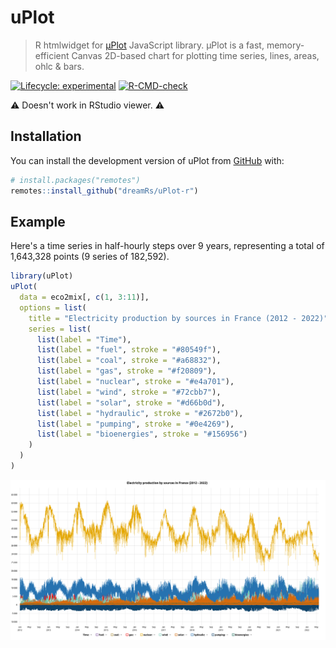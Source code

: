 
# uPlot

> R htmlwidget for [µPlot](https://github.com/leeoniya/uPlot) JavaScript library. μPlot is a fast, memory-efficient Canvas 2D-based chart for plotting time series, lines, areas, ohlc & bars.

<!-- badges: start -->
[![Lifecycle: experimental](https://img.shields.io/badge/lifecycle-experimental-orange.svg)](https://lifecycle.r-lib.org/articles/stages.html#experimental)
[![R-CMD-check](https://github.com/dreamRs/uPlot-r/actions/workflows/R-CMD-check.yaml/badge.svg)](https://github.com/dreamRs/uPlot-r/actions/workflows/R-CMD-check.yaml)
<!-- badges: end -->


:warning: Doesn't work in RStudio viewer. :warning:


## Installation

You can install the development version of uPlot from [GitHub](https://github.com/dreamRs/uPlot-r) with:

```r
# install.packages("remotes")
remotes::install_github("dreamRs/uPlot-r")
```

## Example

Here's a time series in half-hourly steps over 9 years, representing a total of 1,643,328 points (9 series of 182,592).

```r
library(uPlot)
uPlot(
  data = eco2mix[, c(1, 3:11)],
  options = list(
    title = "Electricity production by sources in France (2012 - 2022)",
    series = list(
      list(label = "Time"),
      list(label = "fuel", stroke = "#80549f"),
      list(label = "coal", stroke = "#a68832"),
      list(label = "gas", stroke = "#f20809"),
      list(label = "nuclear", stroke = "#e4a701"),
      list(label = "wind", stroke = "#72cbb7"),
      list(label = "solar", stroke = "#d66b0d"),
      list(label = "hydraulic", stroke = "#2672b0"),
      list(label = "pumping", stroke = "#0e4269"),
      list(label = "bioenergies", stroke = "#156956")
    )
  )
)
```
![uPlot example](man/figures/uplot.png)
